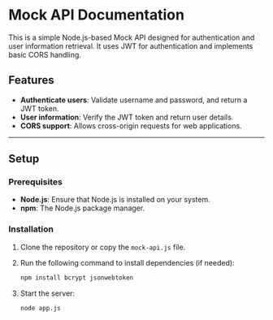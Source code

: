 # Mock API Documentation

This is a simple Node.js-based Mock API designed for authentication and user information retrieval. It uses JWT for authentication and implements basic CORS handling.

## Features
- **Authenticate users**: Validate username and password, and return a JWT token.
- **User information**: Verify the JWT token and return user details.
- **CORS support**: Allows cross-origin requests for web applications.

---

## Setup

### Prerequisites
- **Node.js**: Ensure that Node.js is installed on your system.
- **npm**: The Node.js package manager.

### Installation
1. Clone the repository or copy the `mock-api.js` file.
2. Run the following command to install dependencies (if needed):

   ```bash
   npm install bcrypt jsonwebtoken

3. Start the server:

    ```bash
    node app.js

